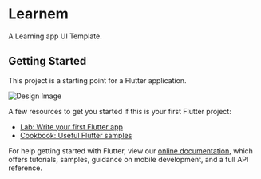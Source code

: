 # Learnem

A Learning app UI Template.


## Getting Started

This project is a starting point for a Flutter application.

![Design Image](https://cdn.dribbble.com/users/2128942/screenshots/16089774/media/77c21c96ed842a2c2b515bc9346ddd2e.png?compress=1&resize=1600x1200)

A few resources to get you started if this is your first Flutter project:

- [Lab: Write your first Flutter app](https://flutter.dev/docs/get-started/codelab)
- [Cookbook: Useful Flutter samples](https://flutter.dev/docs/cookbook)

For help getting started with Flutter, view our
[online documentation](https://flutter.dev/docs), which offers tutorials,
samples, guidance on mobile development, and a full API reference.
